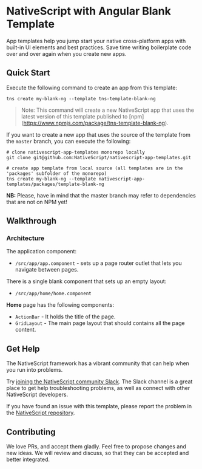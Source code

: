 # NativeScript with Angular Blank Template
App templates help you jump start your native cross-platform apps with built-in UI elements and best practices. Save time writing boilerplate code over and over again when you create new apps.

## Quick Start
Execute the following command to create an app from this template:

```
tns create my-blank-ng --template tns-template-blank-ng
```

> Note: This command will create a new NativeScript app that uses the latest version of this template published to [npm] (https://www.npmjs.com/package/tns-template-blank-ng).

If you want to create a new app that uses the source of the template from the `master` branch, you can execute the following:

```
# clone nativescript-app-templates monorepo locally
git clone git@github.com:NativeScript/nativescript-app-templates.git

# create app template from local source (all templates are in the 'packages' subfolder of the monorepo)
tns create my-blank-ng --template nativescript-app-templates/packages/template-blank-ng
```

**NB:** Please, have in mind that the master branch may refer to dependencies that are not on NPM yet!

## Walkthrough

### Architecture
The application component:
- `/src/app/app.component` - sets up a page router outlet that lets you navigate between pages.

There is a single blank component that sets up an empty layout:
- `/src/app/home/home.component`

**Home** page has the following components:
- `ActionBar` - It holds the title of the page.
- `GridLayout` - The main page layout that should contains all the page content.

## Get Help
The NativeScript framework has a vibrant community that can help when you run into problems.

Try [joining the NativeScript community Slack](http://developer.telerik.com/wp-login.php?action=slack-invitation). The Slack channel is a great place to get help troubleshooting problems, as well as connect with other NativeScript developers.

If you have found an issue with this template, please report the problem in the [NativeScript repository](https://github.com/NativeScript/NativeScript/issues).

## Contributing

We love PRs, and accept them gladly. Feel free to propose changes and new ideas. We will review and discuss, so that they can be accepted and better integrated.

